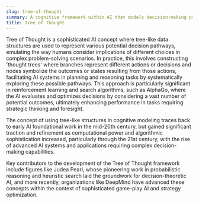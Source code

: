 ```yaml
---
slug: tree-of-thought
summary: A cognitive framework within AI that models decision-making processes using tree-like structures to simulate human-like reasoning and planning.
title: Tree of Thought
---
```


Tree of Thought is a sophisticated AI concept where tree-like data structures are used to represent various potential decision pathways, emulating the way humans consider implications of different choices in complex problem-solving scenarios. In practice, this involves constructing 'thought trees' where branches represent different actions or decisions and nodes symbolize the outcomes or states resulting from those actions, facilitating AI systems in planning and reasoning tasks by systematically exploring these possible pathways. This approach is particularly significant in reinforcement learning and search algorithms, such as AlphaGo, where the AI evaluates and optimizes decisions by considering a vast number of potential outcomes, ultimately enhancing performance in tasks requiring strategic thinking and foresight.

The concept of using tree-like structures in cognitive modeling traces back to early AI foundational work in the mid-20th century, but gained significant traction and refinement as computational power and algorithmic sophistication increased, particularly through the 21st century, with the rise of advanced AI systems and applications requiring complex decision-making capabilities.

Key contributors to the development of the Tree of Thought framework include figures like Judea Pearl, whose pioneering work in probabilistic reasoning and heuristic search laid the groundwork for decision-theoretic AI, and more recently, organizations like DeepMind have advanced these concepts within the context of sophisticated game-play AI and strategy optimization.